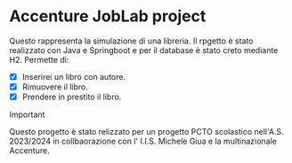 # Accenture JobLab project

Questo rappresenta la simulazione di una libreria. Il rpgetto è stato realizzato con Java e Springboot e per il database è stato creto mediante H2.
Permette di:
- [x] Inserirei un libro con autore.
- [x] Rimuovere il libro.
- [x] Prendere in prestito il libro.

> [!IMPORTANT]
> Questo progetto è stato relizzato per un progetto PCTO scolastico nell'A.S. 2023/2024 in collbaorazione con l' I.I.S. Michele Giua e la multinazionale Accenture.
